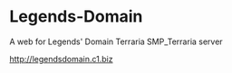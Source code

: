 # Legends-Domain
A web for Legends' Domain Terraria SMP_Terraria server

http://legendsdomain.c1.biz
